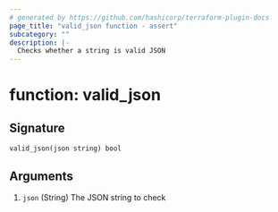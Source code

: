 ```yaml
---
# generated by https://github.com/hashicorp/terraform-plugin-docs
page_title: "valid_json function - assert"
subcategory: ""
description: |-
  Checks whether a string is valid JSON
---
```


# function: valid_json





## Signature

<!-- signature generated by tfplugindocs -->
```text
valid_json(json string) bool
```

## Arguments

<!-- arguments generated by tfplugindocs -->
1. `json` (String) The JSON string to check

